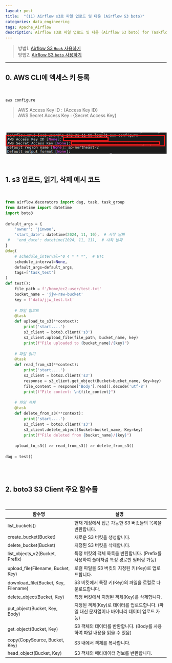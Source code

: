 ```yaml
---
layout: post
title:  "(11) Airflow s3로 파일 업로드 및 다운 (Airflow S3 boto)"
categories: data_engineering
tags: Apache_Airflow
description: Airflow s3로 파일 업로드 및 다운 (Airflow S3 boto) for Taskflow API
---
```

> 방법1. <a href="{{ site.baseurl }}/data_engineering/2024/11/15/airflow_s3_by_hook.html">Airflow S3 `Hook` 사용하기 </a> <br>
> 방법2. <a href="{{ site.baseurl }}/data_engineering/2024/11/15/airflow_s3_by_boto.html">Airflow S3 `boto` 사용하기 </a> <br>

<hr>

<h2>
    <span class = "jjw_h2_style">0. AWS CLI에 엑세스 키 등록 </span>
</h2>
<br>

~~~bash
aws configure
~~~


> AWS Access Key ID : {Access Key ID} <br>
> AWS Secret Access Key : {Secret Access Key}

<br>

![Xixia](/assets/images/dataengineer/20241119airflows3boto1.png)

<br>

<h2>
    <span class = "jjw_h2_style">1. s3 업로드, 읽기, 삭제 예시 코드 </span>
</h2>
<br>

~~~python
from airflow.decorators import dag, task, task_group
from datetime import datetime
import boto3

default_args = {
    'owner': 'jinwoo',
    'start_date': datetime(2024, 11, 10),  # 시작 날짜
 #   'end_date': datetime(2024, 11, 11),  # 시작 날짜
}
@dag(
    # schedule_interval="0 4 * * *",  # UTC
    schedule_interval=None,
    default_args=default_args,
    tags=['task_test']
)
def test():
    file_path = f'/home/ec2-user/test.txt'
    bucket_name = 'jjw-raw-bucket'
    key = f'data/jjw_test.txt'
    
    # 파일 업로드
    @task
    def upload_to_s3(**context):
        print('start....')
        s3_client = boto3.client('s3')
        s3_client.upload_file(file_path, bucket_name, key)
        print(f"File uploaded to {bucket_name}/{key}")

    # 파일 읽기
    @task
    def read_from_s3(**context):
        print('start....')
        s3_client = boto3.client('s3')
        response = s3_client.get_object(Bucket=bucket_name, Key=key)
        file_content = response['Body'].read().decode('utf-8')
        print(f"File content: \n{file_content}")

    # 파일 삭제
    @task
    def delete_from_s3(**context):
        print('start....')
        s3_client = boto3.client('s3')
        s3_client.delete_object(Bucket=bucket_name, Key=key)
        print(f"File deleted from {bucket_name}/{key}")

    upload_to_s3() >> read_from_s3() >> delete_from_s3()

dag = test()
~~~
<br>

<br>

<h2>
    <span class = "jjw_h2_style">2. boto3 S3 Client 주요 함수들 </span>
</h2>
<br>

<table class="jjw_table">
  <thead>
    <tr>
      <th>함수명</th>
      <th>설명</th>
    </tr>
  </thead>
  <tbody>
    <tr>
      <td>list_buckets()</td>
      <td>현재 계정에서 접근 가능한 S3 버킷들의 목록을 반환합니다.</td>
    </tr>
    <tr>
      <td>create_bucket(Bucket)</td>
      <td>새로운 S3 버킷을 생성합니다.</td>
    </tr>
    <tr>
      <td>delete_bucket(Bucket)</td>
      <td>지정된 S3 버킷을 삭제합니다.</td>
    </tr>
    <tr>
      <td>list_objects_v2(Bucket, Prefix)</td>
      <td>특정 버킷의 객체 목록을 반환합니다. (Prefix를 사용하여 폴더처럼 특정 경로만 필터링 가능)</td>
    </tr>
    <tr>
      <td>upload_file(Filename, Bucket, Key)</td>
      <td>로컬 파일을 S3 버킷의 지정된 키(Key)로 업로드합니다.</td>
    </tr>
    <tr>
      <td>download_file(Bucket, Key, Filename)</td>
      <td>S3 버킷에서 특정 키(Key)의 파일을 로컬로 다운로드합니다.</td>
    </tr>
    <tr>
      <td>delete_object(Bucket, Key)</td>
      <td>특정 버킷에서 지정된 객체(Key)를 삭제합니다.</td>
    </tr>
    <tr>
      <td>put_object(Bucket, Key, Body)</td>
      <td>지정된 객체(Key)로 데이터를 업로드합니다. (파일 대신 문자열이나 바이너리 데이터 업로드 가능)</td>
    </tr>
    <tr>
      <td>get_object(Bucket, Key)</td>
      <td>S3 객체의 데이터를 반환합니다. (Body를 사용하여 파일 내용을 읽을 수 있음)</td>
    </tr>
    <tr>
      <td>copy(CopySource, Bucket, Key)</td>
      <td>S3 내에서 객체를 복사합니다.</td>
    </tr>
    <tr>
      <td>head_object(Bucket, Key)</td>
      <td>S3 객체의 메타데이터 정보를 반환합니다.</td>
    </tr>
  </tbody>
</table>

